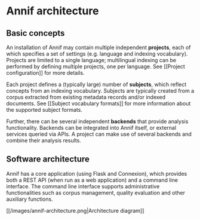 # Annif architecture

## Basic concepts

An installation of Annif may contain multiple independent **projects**, each
of which specifies a set of settings (e.g. language and indexing
vocabulary). Projects are limited to a single language; multilingual
indexing can be performed by defining multiple projects, one per language.
See [[Project configuration]] for more details.

Each project defines a (typically large) number of **subjects**, which
reflect concepts from an indexing vocabulary. Subjects are typically created
from a corpus extracted from existing metadata records and/or indexed
documents. See [[Subject vocabulary formats]] for more information about the
supported subject formats.

Further, there can be several independent **backends** that provide analysis
functionality. Backends can be integrated into Annif itself, or external
services queried via APIs. A project can make use of several backends and
combine their analysis results.

## Software architecture

Annif has a core application (using Flask and Connexion), which provides both a REST API (when run as a web application) and a command line interface. The command line interface supports administrative functionalities such as corpus management, quality evaluation and other auxiliary functions.

[[/images/annif-architecture.png|Architecture diagram]]